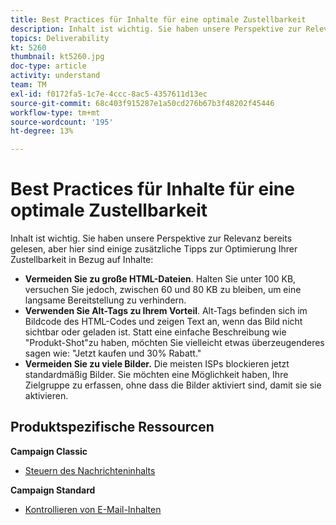 ```yaml
---
title: Best Practices für Inhalte für eine optimale Zustellbarkeit
description: Inhalt ist wichtig. Sie haben unsere Perspektive zur Relevanz bereits gelesen, aber hier sind einige zusätzliche Tipps zur Optimierung Ihrer Zustellbarkeit in Bezug auf Inhalte.
topics: Deliverability
kt: 5260
thumbnail: kt5260.jpg
doc-type: article
activity: understand
team: TM
exl-id: f0172fa5-1c7e-4ccc-8ac5-4357611d13ec
source-git-commit: 68c403f915287e1a50cd276b67b3f48202f45446
workflow-type: tm+mt
source-wordcount: '195'
ht-degree: 13%

---
```


# Best Practices für Inhalte für eine optimale Zustellbarkeit

Inhalt ist wichtig. Sie haben unsere Perspektive zur Relevanz bereits gelesen, aber hier sind einige zusätzliche Tipps zur Optimierung Ihrer Zustellbarkeit in Bezug auf Inhalte:

* **Vermeiden Sie zu große HTML-Dateien**. Halten Sie unter 100 KB, versuchen Sie jedoch, zwischen 60 und 80 KB zu bleiben, um eine langsame Bereitstellung zu verhindern.
* **Verwenden Sie Alt-Tags zu Ihrem Vorteil**. Alt-Tags befinden sich im Bildcode des HTML-Codes und zeigen Text an, wenn das Bild nicht sichtbar oder geladen ist. Statt eine einfache Beschreibung wie &quot;Produkt-Shot&quot;zu haben, möchten Sie vielleicht etwas überzeugenderes sagen wie: &quot;Jetzt kaufen und 30% Rabatt.&quot;
* **Vermeiden Sie zu viele Bilder.** Die meisten ISPs blockieren jetzt standardmäßig Bilder. Sie möchten eine Möglichkeit haben, Ihre Zielgruppe zu erfassen, ohne dass die Bilder aktiviert sind, damit sie sie aktivieren.

## Produktspezifische Ressourcen

**Campaign Classic**

* [Steuern des Nachrichteninhalts](https://experienceleague.adobe.com/docs/campaign-classic/using/sending-messages/deliverability-management/control-message-content.html)

**Campaign Standard**

* [Kontrollieren von E-Mail-Inhalten](https://experienceleague.adobe.com/docs/campaign-standard/using/testing-and-sending/managing-deliverability/control-email-content.html#testing-and-sending)
